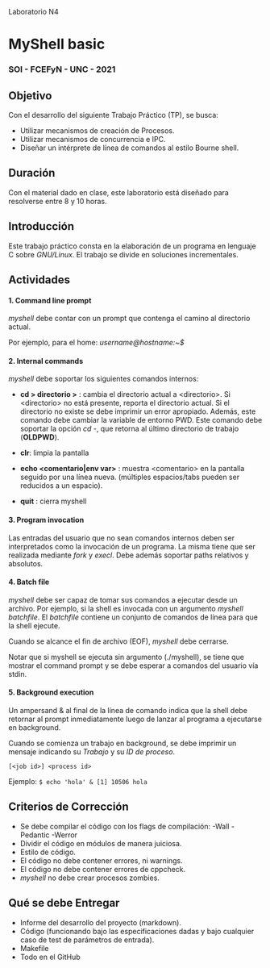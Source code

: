 Laboratorio N4
# MyShell basic
### SOI - FCEFyN - UNC - 2021


## Objetivo
Con el desarrollo del siguiente Trabajo Práctico (TP), se busca:

- Utilizar mecanismos de creación de Procesos.
- Utilizar mecanismos de concurrencia e IPC.
- Diseñar un intérprete de línea de comandos al estilo Bourne shell.


## Duración
Con el material dado en clase, este laboratorio está diseñado para resolverse entre 8 y 10 horas.


## Introducción
Este trabajo práctico consta en la elaboración de un programa en lenguaje C sobre _GNU/Linux_. El trabajo se divide en soluciones incrementales.


## Actividades
#### 1. Command line prompt
_myshell_ debe contar con un prompt que contenga el camino al directorio actual.

Por ejemplo, para el home: _username@hostname:~$_



#### 2. Internal commands
_myshell_ debe soportar los siguientes comandos internos:

- __cd \> directorio \>__ : cambia el directorio actual a \<directorio\>. Si \<directorio\> no está presente, reporta el directorio actual. Si el directorio no existe se debe imprimir un error apropiado. Además, este comando debe cambiar la variable de entorno PWD. 
Este comando debe soportar la opción *cd -*, que retorna al último directorio de trabajo (__OLDPWD__).

- __clr__: limpia la pantalla

- __echo \<comentario\|env var\>__ : muestra \<comentario\> en la pantalla seguido por una línea nueva. (múltiples espacios\/tabs pueden ser reducidos a un espacio).

- __quit__ : cierra myshell

#### 3. Program invocation
Las entradas del usuario que no sean comandos internos deben ser interpretados como la invocación de un programa. La misma tiene que ser realizada mediante _fork_ y _execl_. Debe además soportar paths relativos y absolutos.


#### 4. Batch file
_myshell_ debe ser capaz de tomar sus comandos a ejecutar desde un archivo. Por ejemplo, si la shell es invocada con un argumento _myshell batchfile_. El _batchfile_ contiene un conjunto de comandos de línea para que la shell ejecute. 

Cuando se alcance el fin de archivo (EOF), _myshell_ debe cerrarse.

Notar que si myshell se ejecuta sin argumento (.\/myshell), se tiene que mostrar el command prompt y se debe esperar a comandos del usuario vía stdin.

#### 5. Background execution
Un ampersand & al final de la línea de comando indica que la shell debe retornar al prompt inmediatamente luego de lanzar al programa a ejecutarse en background.

Cuando se comienza un trabajo en background, se debe imprimir un mensaje indicando su _Trabajo_ y su _ID de proceso_.

`[<job id>] <process id>`

Ejemplo:
`$ echo 'hola' &
[1] 10506
hola`

## Criterios de Corrección
- Se debe compilar el código con los flags de compilación: -Wall -Pedantic -Werror 
- Dividir el código en módulos de manera juiciosa.
- Estilo de código.
- El código no debe contener errores, ni warnings.
- El código no debe contener errores de cppcheck.
- _myshell_ no debe crear procesos zombies.

## Qué se debe Entregar
- Informe del desarrollo del proyecto (markdown).
- Código (funcionando bajo las especificaciones dadas y bajo cualquier caso de test de parámetros de entrada).
- Makefile
- Todo en el GitHub

